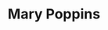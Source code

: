 ---
layout: fact
year: 
title: Mary Poppins
fact: The lyrics that Robert Sherman wrote for "A Spoonful of Sugar,” from the 1964 feature <em>Mary Poppins</em>, was inspired by the Salk polio vaccine.
---